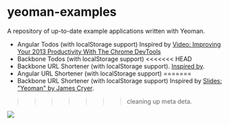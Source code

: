 # yeoman-examples

A repository of up-to-date example applications written with Yeoman.

* Angular Todos (with localStorage support) Inspired by [Video: Improving Your 2013 Productivity With The Chrome DevTools](https://www.youtube.com/watch?v=kVSo4buDAEE)
* Backbone Todos (with localStorage support)
<<<<<<< HEAD
* Backbone URL Shortener (with localStorage support). [Inspired by](http://www.slideshare.net/jamescryer/yeoman-23916850).
* Angular URL Shortener (with localStorage support)
=======
* Backbone URL Shortener (with localStorage support) Inspired by [Slides: "Yeoman" by James Cryer](http://www.slideshare.net/jamescryer/yeoman-23916850).
>>>>>>> cleaning up meta deta.

![](http://i.imgur.com/YrALMqc.jpg)
